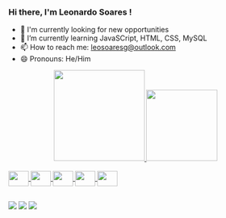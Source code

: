 ### Hi there, I'm Leonardo Soares ! 

- 🔭 I'm currently looking for new opportunities 
- 🌱 I’m currently learning JavaSCript, HTML, CSS, MySQL
- 📫 How to reach me: leosoaresg@outlook.com
- 😄 Pronouns: He/Him

<div align="center">
  <a href="https://github.com/leonardopddv">
  <img height="180em" src="https://github-readme-stats.vercel.app/api?username=leonardopddv&show_icons=true&theme=merko&include_all_commits=true&count_private=true"/>
  <img height="141em" src="https://github-readme-stats.vercel.app/api/top-langs/?username=leonardopddv&layout=compact&langs_count=7&theme=merko"/>
</div>
<div style="display: inline_block"><br>
  <img align="center" height="30" width="40" <img src="https://cdn.jsdelivr.net/gh/devicons/devicon/icons/javascript/javascript-plain.svg" />
  <img align="center" height="30" width="40" <img src="https://cdn.jsdelivr.net/gh/devicons/devicon/icons/html5/html5-original.svg" />
  <img align="center" height="30" width="40" <img src="https://cdn.jsdelivr.net/gh/devicons/devicon/icons/css3/css3-original.svg" />  
  <img align="center" height="30" width="40" <img src="https://cdn.jsdelivr.net/gh/devicons/devicon/icons/mysql/mysql-original.svg" />
  <img align="center" height="30" width="40" <img src="https://cdn.jsdelivr.net/gh/devicons/devicon/icons/nodejs/nodejs-original.svg" />
          
</div>

##

<div>

<a href="https://instagram.com/leeosoaresg" target="_blank"><img src="https://img.shields.io/badge/-Instagram-%23E4405F?style=for-the-badge&logo=instagram&logoColor=white" target="_blank"></a>
<a href="https://www.twitch.tv/lzerax" target="_blank"><img src="https://img.shields.io/badge/Twitch-9146FF?style=for-the-badge&logo=twitch&logoColor=white" target="_blank"></a>
<a href="https://www.linkedin.com/in/leonardosoaresg/" target="_blank"><img src="https://img.shields.io/badge/-LinkedIn-%230077B5?style=for-the-badge&logo=linkedin&logoColor=white" target="_blank"></a> 
